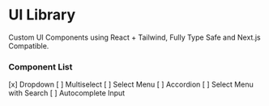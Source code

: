 # UI Library
Custom UI Components using React + Tailwind, Fully Type Safe and Next.js Compatible.

### Component List
[x] Dropdown
[ ] Multiselect
[ ] Select Menu
[ ] Accordion
[ ] Select Menu with Search
[ ] Autocomplete Input